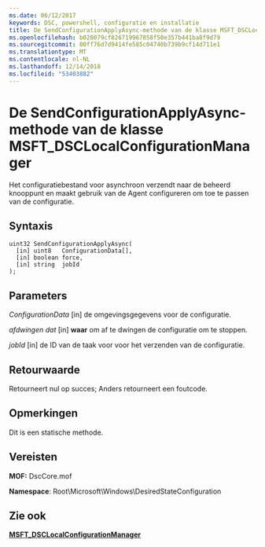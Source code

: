 ```yaml
---
ms.date: 06/12/2017
keywords: DSC, powershell, configuratie en installatie
title: De SendConfigurationApplyAsync-methode van de klasse MSFT_DSCLocalConfigurationManager
ms.openlocfilehash: b028079cf826719967858f50e357b441ba8f9d79
ms.sourcegitcommit: 00ff76d7d9414fe585c04740b739b9cf14d711e1
ms.translationtype: MT
ms.contentlocale: nl-NL
ms.lasthandoff: 12/14/2018
ms.locfileid: "53403882"
---
```

# <a name="sendconfigurationapplyasync-method-of-the-msftdsclocalconfigurationmanager-class"></a>De SendConfigurationApplyAsync-methode van de klasse MSFT_DSCLocalConfigurationManager

Het configuratiebestand voor asynchroon verzendt naar de beheerd knooppunt en maakt gebruik van de Agent configureren om toe te passen van de configuratie.

## <a name="syntax"></a>Syntaxis

```mof
uint32 SendConfigurationApplyAsync(
  [in] uint8   ConfigurationData[],
  [in] boolean force,
  [in] string  jobId
);
```

## <a name="parameters"></a>Parameters

*ConfigurationData* \[in\] de omgevingsgegevens voor de configuratie.

*afdwingen dat* \[in\] **waar** om af te dwingen de configuratie om te stoppen.

*jobId* \[in\] de ID van de taak voor voor het verzenden van de configuratie.

## <a name="return-value"></a>Retourwaarde

Retourneert nul op succes; Anders retourneert een foutcode.

## <a name="remarks"></a>Opmerkingen

Dit is een statische methode.

## <a name="requirements"></a>Vereisten

**MOF:** DscCore.mof

**Namespace**: Root\Microsoft\Windows\DesiredStateConfiguration

## <a name="see-also"></a>Zie ook

[**MSFT_DSCLocalConfigurationManager**](msft-dsclocalconfigurationmanager.md)